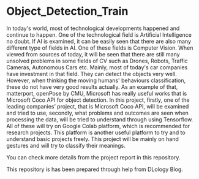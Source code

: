 # Object_Detection_Train

In today's world, most of technological developments happened and continue to happen. One of the technological field is Artificial Intelligence no doubt. If AI is examined, it can be easily seen that there are also many different type of fields in AI. One of these fields is Computer Vision. When viewed from sources of today, it will be seen that there are still many unsolved problems in some fields of CV such as Drones, Robots, Traffic Cameras, Autonomous Cars etc. Mainly, most of today's car companies have investment in that field. They can detect the objects very well. However, when thinking the moving humans' behaviours classification, these do not have very good results actually. As an example of that, matterport, openPose by CMU, Microsoft has really useful works that is Microsoft Coco API for object detection.
In this project, firstly, one of the leading companies’ project, that is Microsoft Coco API, will be examined and tried to use, secondly, what problems and outcomes are seen when processing the data, will be tried to understand through using Tensorflow. All of these will try on Google Colab platform, which is recommended for research projects. This platform is another useful platform to try and to understand basic projects freely. This project will be mainly on hand gestures  and will try to classify their meanings. 



You can check more details from the project report in this repository. 

This repository is has been prepared through help from DLology Blog.
